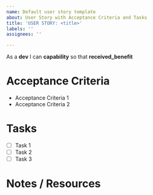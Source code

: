 ```yaml
---
name: Default user story template
about: User Story with Acceptance Criteria and Tasks
title: 'USER STORY: <title>'
labels: ''
assignees: ''

---
```


As a **dev** I can **capability** so that **received_benefit**

# Acceptance Criteria

 - Acceptance Criteria 1
 - Acceptance Criteria 2


# Tasks

- [ ] Task 1
- [ ] Task 2
- [ ] Task 3

# Notes / Resources
